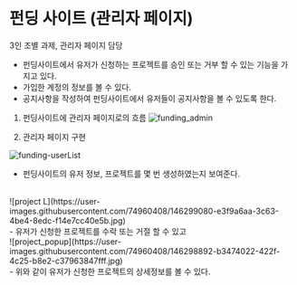 # 펀딩 사이트 (관리자 페이지)
3인 조별 과제, 관리자 페이지 담당

- 펀딩사이트에서 유저가 신청하는 프로젝트를 승인 또는 거부 할 수 있는 기능을 가지고 있다.
- 가입한 계정의 정보를 볼 수 있다.
- 공지사항을 작성하여 펀딩사이트에서 유저들이 공지사항을 볼 수 있도록 한다.

1) 펀딩사이트에 관리자 페이지로의 흐름
![funding_admin](https://user-images.githubusercontent.com/74960408/146297231-f739f547-b938-4c59-86f5-c9ff5f1ca042.jpg)

2) 관리자 페이지 구현<br/>

![funding-userList](https://user-images.githubusercontent.com/74960408/146298603-954b50c7-22cf-4f19-907b-769dba8bcbfb.jpg)

 - 펀딩사이트의 유저 정보, 프로젝트를 몇 번 생성하였는지 보여준다.
<br/>
![project L](https://user-images.githubusercontent.com/74960408/146299080-e3f9a6aa-3c63-4be4-8edc-f14e7cc40e5b.jpg)
<br/>
- 유저가 신청한 프로젝트를 수락 또는 거절 할 수 있고
<br/>
![project_popup](https://user-images.githubusercontent.com/74960408/146298892-b3474022-422f-4c25-b8e2-c37963847fff.jpg)
<br/>
- 위와 같이 유저가 신청한 프로젝트의 상세정보를 볼 수 있다.
